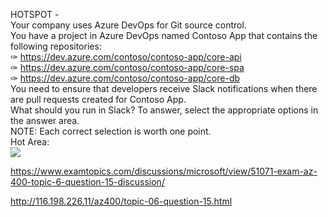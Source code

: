 HOTSPOT -<br/>Your company uses Azure DevOps for Git source control.<br/>You have a project in Azure DevOps named Contoso App that contains the following repositories:<br/>✑ https://dev.azure.com/contoso/contoso-app/core-api<br/>✑ https://dev.azure.com/contoso/contoso-app/core-spa<br/>✑ https://dev.azure.com/contoso/contoso-app/core-db<br/>You need to ensure that developers receive Slack notifications when there are pull requests created for Contoso App.<br/>What should you run in Slack? To answer, select the appropriate options in the answer area.<br/>NOTE: Each correct selection is worth one point.<br/>Hot Area:<br/><img src="https://www.examtopics.com/assets/media/exam-media/04257/0026500004.png" class="in-exam-image"/><br/><p><a href="https://www.examtopics.com/discussions/microsoft/view/51071-exam-az-400-topic-6-question-15-discussion/">https://www.examtopics.com/discussions/microsoft/view/51071-exam-az-400-topic-6-question-15-discussion/</a></p><p><a href="http://116.198.226.11/az400/topic-06-question-15.html">http://116.198.226.11/az400/topic-06-question-15.html</a></p><script src="https://giscus.app/client.js"                    data-repo="azsamples/az204"                    data-repo-id="R_kgDOMRXzDQ"                    data-category="General"                    data-category-id="DIC_kwDOMRXzDc4Cgi27"                    data-mapping="pathname"                    data-strict="0"                    data-reactions-enabled="0"                    data-emit-metadata="0"                    data-input-position="bottom"                    data-theme="preferred_color_scheme"                    data-lang="en"                    crossorigin="anonymous"                    async>                    </script>